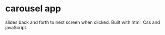 # carousel app

slides back and forth to next screen when clicked. Built with html, Css and javaScript.


